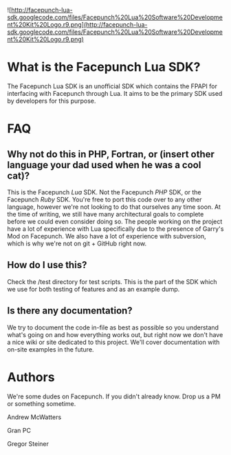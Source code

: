 ![http://facepunch-lua-sdk.googlecode.com/files/Facepunch%20Lua%20Software%20Development%20Kit%20Logo.r9.png](http://facepunch-lua-sdk.googlecode.com/files/Facepunch%20Lua%20Software%20Development%20Kit%20Logo.r9.png)

# What is the Facepunch Lua SDK? #
The Facepunch Lua SDK is an unofficial SDK which contains the FPAPI for interfacing with Facepunch through Lua. It aims to be the primary SDK used by developers for this purpose.

# FAQ #
## Why not do this in PHP, Fortran, or (insert other language your dad used when he was a cool cat)? ##
This is the Facepunch _Lua_ SDK. Not the Facepunch _PHP_ SDK, or the Facepunch _Ruby_ SDK. You're free to port this code over to any other language, however we're not looking to do that ourselves any time soon. At the time of writing, we still have many architectural goals to complete before we could even consider doing so. The people working on the project have a lot of experience with Lua specifically due to the presence of Garry's Mod on Facepunch. We also have a lot of experience with subversion, which is why we're not on git + GitHub right now.

## How do I use this? ##
Check the /test directory for test scripts. This is the part of the SDK which we use for both testing of features and as an example dump.

## Is there any documentation? ##
We try to document the code in-file as best as possible so you understand what's going on and how everything works out, but right now we don't have a nice wiki or site dedicated to this project. We'll cover documentation with on-site examples in the future.

# Authors #
We're some dudes on Facepunch. If you didn't already know. Drop us a PM or something sometime.

Andrew McWatters

Gran PC

Gregor Steiner